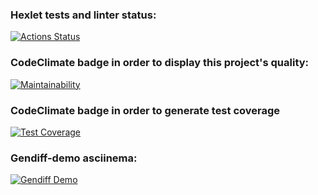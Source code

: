 ### Hexlet tests and linter status:

[![Actions Status](https://github.com/karinatimm/frontend-project-46/actions/workflows/hexlet-check.yml/badge.svg)](https://github.com/karinatimm/frontend-project-46/actions)

### CodeClimate badge in order to display this project's quality:

[![Maintainability](https://api.codeclimate.com/v1/badges/bbd8041d000f45e24385/maintainability)](https://codeclimate.com/github/karinatimm/frontend-project-46/maintainability)

### CodeClimate badge in order to generate test coverage

[![Test Coverage](https://api.codeclimate.com/v1/badges/bbd8041d000f45e24385/test_coverage)](https://codeclimate.com/github/karinatimm/frontend-project-46/test_coverage)

### Gendiff-demo asciinema:

[![Gendiff Demo](https://asciinema.org/a/8u7yfS1T1uHkRHLrAmKzTCtle.svg)](https://asciinema.org/a/8u7yfS1T1uHkRHLrAmKzTCtle)
